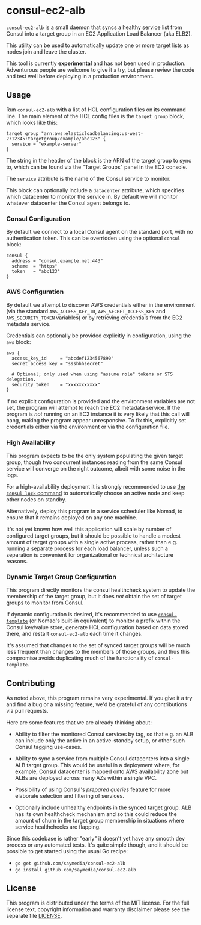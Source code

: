 # consul-ec2-alb

`consul-ec2-alb` is a small daemon that syncs a healthy service list from
Consul into a target group in an EC2 Application Load Balancer (aka ELB2).

This utility can be used to automatically update one or more target lists
as nodes join and leave the cluster.

This tool is currently **experimental** and has not been used in production.
Adventurous people are welcome to give it a try, but please review the code
and test well before deploying in a production environment.

## Usage

Run `consul-ec2-alb` with a list of HCL configuration files on its command
line. The main element of the HCL config files is the `target_group` block,
which looks like this:

```hcl
target_group "arn:aws:elasticloadbalancing:us-west-2:12345:targetgroup/example/abc123" {
  service = "example-server"
}
```

The string in the header of the block is the ARN of the target group to sync
to, which can be found via the "Target Groups" panel in the EC2 console.

The `service` attribute is the name of the Consul service to monitor.

This block can optionally include a `datacenter` attribute, which specifies
which datacenter to monitor the service in. By default we will monitor whatever
datacenter the Consul agent belongs to.

### Consul Configuration

By default we connect to a local Consul agent on the standard port, with no
authentication token. This can be overridden using the optional `consul`
block:

```hcl
consul {
  address = "consul.example.net:443"
  scheme  = "https"
  token   = "abc123"
}
```

### AWS Configuration

By default we attempt to discover AWS credentials either in the environment
(via the standard `AWS_ACCESS_KEY_ID`, `AWS_SECRET_ACCESS_KEY` and
`AWS_SECURITY_TOKEN` variables) or by retrieving credentials from the EC2
metadata service.

Credentials can optionally be provided explicitly in configuration, using
the `aws` block:

```hcl
aws {
  access_key_id     = "abcdef1234567890"
  secret_access_key = "ssshhhsecret"

  # Optional; only used when using "assume role" tokens or STS delegation.
  security_token    = "xxxxxxxxxxx"
}
```

If no explicit configuration is provided and the environment variables are not
set, the program will attempt to reach the EC2 metadata service. If the
program is *not* running on an EC2 instance it is very likely that this call
will hang, making the program appear unresponsive. To fix this, explicitly
set credentials either via the environment or via the configuration file.

### High Availability

This program expects to be the only system populating the given target group,
though two concurrent instances reading from the same Consul service will
converge on the right outcome, albeit with some noise in the logs.

For a high-availability deployment it is strongly recommended to use
[the `consul lock` command](https://www.consul.io/docs/commands/lock.html)
to automatically choose an active node and keep other
nodes on standby.

Alternatively, deploy this program in a service scheduler like Nomad, to
ensure that it remains deployed on any one machine.

It's not yet known how well this application will scale by number of configured
target groups, but it should be possible to handle a modest amount of target
groups with a single active process, rather than e.g. running a separate
process for each load balancer, unless such a separation is convenient for
organizational or technical architecture reasons.

### Dynamic Target Group Configuration

This program directly monitors the consul healthcheck system to update the
membership of the target group, but it does *not* obtain the set of target
groups to monitor from Consul.

If dynamic configuration is desired, it's recommended to use
[`consul-template`](https://github.com/hashicorp/consul-template) (or
Nomad's built-in equivalent) to monitor a prefix within the Consul key/value
store, generate HCL configuration based on data stored there, and restart
`consul-ec2-alb` each time it changes.

It's assumed that changes to the set of synced target groups will be much
less frequent than changes to the members of those groups, and thus this
compromise avoids duplicating much of the functionality of `consul-template`.

## Contributing

As noted above, this program remains very experimental. If you give it a try
and find a bug or a missing feature, we'd be grateful of any contributions via
pull requests.

Here are some features that we are already thinking about:

* Ability to filter the monitored Consul services by tag, so that e.g. an ALB
  can include only the active in an active-standby setup, or other such
  Consul tagging use-cases.

* Ability to sync a service from multiple Consul datacenters into a single
  ALB target group. This would be useful in a deployment where, for example,
  Consul datacenter is mapped onto AWS availability zone but ALBs are deployed
  across many AZs within a single VPC.

* Possibility of using Consul's *prepared queries* feature for more elaborate
  selection and filtering of services.

* Optionally include unhealthy endpoints in the synced target group.
  ALB has its own healthcheck mechanism and so this could reduce the amount of
  churn in the target group membership in situations where service healthchecks
  are flapping.

Since this codebase is rather "early" it doesn't yet have any smooth dev
process or any automated tests. It's quite simple though, and it should be
possible to get started using the usual Go recipe:

* `go get github.com/saymedia/consul-ec2-alb`
* `go install github.com/saymedia/consul-ec2-alb`

## License

This program is distributed under the terms of the MIT license. For the
full license text, copyright information and warranty disclaimer please
see the separate file [LICENSE](LICENSE).
